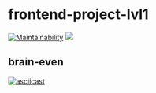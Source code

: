 # frontend-project-lvl1
[![Maintainability](https://api.codeclimate.com/v1/badges/a99a88d28ad37a79dbf6/maintainability)](https://codeclimate.com/github/san4ezz87/frontend-project-lvl1)
![](https://github.com/san4ezz87/frontend-project-lvl1/workflows/Node.js%20CI/badge.svg)
## brain-even

[![asciicast](https://asciinema.org/a/4PDLhhoMmYufS5AMaQWzcgzSJ.svg)](https://asciinema.org/a/4PDLhhoMmYufS5AMaQWzcgzSJ)
